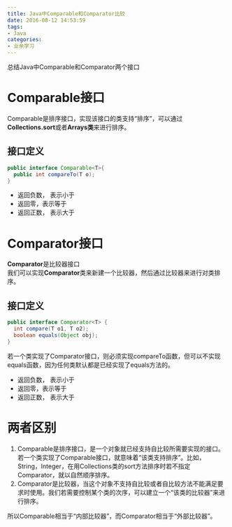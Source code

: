 ```yaml
---
title: Java中Comparable和Comparator比较
date: 2016-08-12 14:53:59
tags:
- Java
categories:
- 业余学习
---
```

总结Java中Comparable和Comparator两个接口

# Comparable接口
Comparable是排序接口，实现该接口的类支持“排序”，可以通过**Collections.sort**或者**Arrays类**来进行排序。<br>
## 接口定义
```java
public interface Comparable<T>{
  public int compareTo(T o);
}
```
* 返回负数， 表示小于<br>
* 返回零，表示等于<br>
* 返回正数， 表示大于<br>

# Comparator接口
**Comparator**是比较器接口<br>
我们可以实现**Comparator**类来新建一个比较器，然后通过比较器来进行对类排序。<br>
## 接口定义
```java
public interface Comparator<T> {
  int compare(T o1, T o2);
  boolean equals(Object obj);
}
```
若一个类实现了Comparator接口，则必须实现compareTo函数，但可以不实现equals函数，因为任何类默认都是已经实现了equals方法的。<br>
* 返回负数， 表示小于<br>
* 返回零，表示等于<br>
* 返回正数， 表示大于<br>

# 两者区别
1. Comparable是排序接口，是一个对象就已经支持自比较所需要实现的接口。若一个类实现了Comparable接口，就意味着“该类支持排序”。比如，String，Integer，在用Collections类的sort方法排序时若不指定Comparator，就以自然顺序排序。
2. Comparator是比较器，当这个对象不支持自比较或者自比较方法不能满足要求时使用。我们若需要控制某个类的次序，可以建立一个“该类的比较器”来进行排序。<br>

所以Comparable相当于“内部比较器”，而Comparator相当于“外部比较器”。
